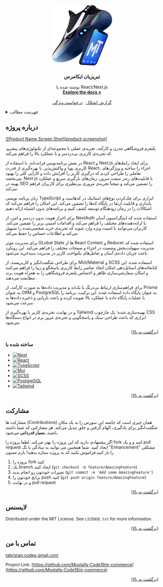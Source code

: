 <a name="readme-top"></a>

<div align="center">
  <a href="https://github.com/Mostafa-Code19/e-commerce">
    <img src="public/hero.png" alt="Logo" width="200" height="200">
  </a>

<h3 align="center">تبریزیان ایکامرس</h3>

  <p align="center">
    نوشته شده با React/Next.js
    <br />
    <a href="https://github.com/Mostafa-Code19/e-commerce"><strong>Explore the docs »</strong></a>
    <br />
    <br />
    <!-- <a href="https://github.com/Mostafa-Code19/e-commerce">View Demo</a>
    · -->
    <a href="https://github.com/Mostafa-Code19/e-commerce/issues">گزارش اشکال</a>
    ·
    <a href="https://github.com/Mostafa-Code19/e-commerce/issues">درخواست ویژگی</a>
  </p>
</div>

<!-- TABLE OF CONTENTS -->
<details>
  <summary>فهرست مطالب</summary>
  <ol>
    <li>
      <a href="#about-the-project">درباره پروژه</a>
      <ul>
        <li><a href="#built-with">ساخته شده با</a></li>
      </ul>
    </li>
    <li>
      <a href="#getting-started">برای اجرای برنامه</a>
      <ul>
        <li><a href="#prerequisites">پیش نیاز ها</a></li>
        <li><a href="#installation">نصب و راه اندازی</a></li>
      </ul>
    </li>
    <li><a href="#contributing">مشارکت</a></li>
    <li><a href="#license">لایسنس</a></li>
    <li><a href="#contact">تماس با من</a></li>
  </ol>
</details>

<!-- ABOUT THE PROJECT -->

## درباره پروژه

[![Product Name Screen Shot][product-screenshot]](https://example.com)

پلتفرم‌ فروشگاهی مدرن و کارآمد، تجربه‌ی عملی با مجموعه‌ای از تکنولوژی‌های پیشرو، که تجربه‌ی کاربری بی‌دردسر و با عملکرد بالا را فراهم می‌کند.

در نقش برنامه‌نویس فرانت‌اند، با استفاده از React و Next.js برای ایجاد رابط‌های کاربری پویا و واکنش‌پذیر. با بهره‌گیری از قدرت React، اجزاء را ساخته و ویژگی‌های تعاملی را طراحی کردم که درگیری کاربر را افزایش داده و کارایی کلی را بهبود می‌بخشد. Next.js با قابلیت‌های رندر سمت سرور، زمان‌های بارگیری سریع و عملکرد بهینه در SEO را تضمین می‌کند و نتیجتاً تجربه‌ی مروری بی‌نظیری برای کاربران فراهم می‌کند.

زبان برنامه نویسی TypeScript ابزاری برای چک‌کردن نوع‌های استاتیک در کدهاست و پایداری و قابلیت ارتقا در پایگاه کدها را تضمین می‌کند. این امکان را فراهم می‌کند که اشکالات را در زمان زودهنگام توسعه کشف کنیم و برنامه‌های بدون اشتباه ارائه دهیم.

برای احراز هویت بدون دردسر و امن، از NextAuth استفاده شده که اینتگراسیون آسان با ارائه‌دهنده‌های مختلف را فراهم می‌کند و اقدامات امنیتی برتر را تضمین می‌کند. کاربران می‌توانند با امنیت ویژه وارد شوند که تجربه‌ی خرید شخصی‌شده را تسهیل می‌کند و اطلاعات حساس را حفظ می‌کند.

برای مدیریت موثر GLobal State ها از React Context و Reducer استفاده شده که مدیریت سهولت‌بخش وضعیت در اجزاء و صفحات مختلف را فراهم می‌کند. این رویکرد باعث جریان داده‌ی آسان و تعامل‌های یکنواخت کاربر در مدیریت سبدخرید می‌شود.

برای طراحی شگفت‌انگیز و کاربرپسند، از MUI/Material و SCSS استفاده شده. این کتابخانه‌های استایل‌دهی امکان ایجاد عناصر رابط کاربری پاسخگو و زیبا را فراهم می‌کنند و امکان سفارشی‌سازی ظاهر و احساس پلتفرم فروشگاهی را به همراه هویت برند مطابقت می‌دهند.

برای فراهم‌سازی ارتباط بی‌درنگ با بک‌اند و مدیریت داده‌ها به صورت کارآمد، از Prisma به عنوان ORM و PostgreSQL به عنوان پایگاه داده استفاده شده. این ترکیب، برنامه را با عملیات پایگاه داده با عملکرد بالا تقویت کرده و باعث بازیابی و ذخیره داده‌ها به سرعت می‌شود.

و در نهایت، تجربه‌ی کاربر با بهره‌گیری از Tailwind بهینه‌سازی شده؛ یک چارچوب CSS ابزاری که باعث طراحی سبک و پاسخگویی و تجربه‌ی مرور نرم در انواع دستگاه‌ها می‌شود.

<p align="right">(<a href="#readme-top">برگشت به بالا</a>)</p>

### ساخته شده با

-  [![Next][Next.js]][Next-url]
-  [![React][React.js]][React-url]
-  [![TypeScript][TypeScript]][TypeScript-url]
-  [![Mui][Mui]][Mui-url]
-  [![SCSS][SCSS]][SCSS-url]
-  [![PostgreSQL][PostgreSQL]][PostgreSQL-url]
-  [![Tailwind][Tailwind]][Tailwind-url]

<p align="right">(<a href="#readme-top">برگشت به بالا</a>)</p>

<!-- GETTING STARTED -->
<!-- ## برای اجرای برنامه

توضیح نحوه‌ی ارائه‌ی دستورالعمل‌ها برای راه‌اندازی پروژه بر روی سیستم خود است.
برای دریافت یک نسخه لوکال و راه‌اندازی آن، این مراحل ساده را دنبال کنید. -->

<!-- ### پیش نیاز ها

با این دستور کلیه پکیج های مورد نظر نصب کنید
* npm
  ```sh
  npm install npm@latest -g
  ``` -->

<!-- ### نصب و راه اندازی

1. Clone the repo
   ```sh
   git clone https://github.com/Mostafa-Code19/e-commerce.git
   ```
2. Install NPM packages
   ```sh
   npm install
   ```
3. Enter these line in `.env`
   ```js
    DATABASE_URL='postgresql://postgres://user:pass@localhost/dbname'
    NEXTAUTH_SECRET='1a14d87914f7e03672dd251983ffd06f'
    NEXTAUTH_URL='http://localhost:3000'
   ``` -->

<!-- <p align="right">(<a href="#readme-top">برگشت به بالا</a>)</p> -->

<!-- CONTRIBUTING -->

## مشارکت

مشارکت ها (Contributions) همان چیزی است که جامعه اپن سورس را به یک مکان شگفت‌انگیز برای یادگیری، الهام گرفتن و خلق تبدیل می‌کند. هر مشارکتی که شما داشته باشید، **بسیار قدردانی** می‌شود.

اگر پیشنهادی دارید که این پروژه را بهتر می‌کند، لطفا پروژه را fork کنید و و یک pull request ایجاد کنید. شما همچنین می توانید به سادگی با تگ "Enhancement" مشکلی را باز کنید.فراموش نکنید که به پروژه ستاره بدهید! بازم ممنون

1. پروژه را fork کنید
2. یک branch ایجاد کنید (`git checkout -b feature/AmazingFeature`)
3. تغییرات خودتون رو انجام بدید (`git commit -m 'Add some AmazingFeature'`)
4. برانج خودتون را push کنید (`git push origin feature/AmazingFeature`)
5. و در نهایت pull request

<p align="right">(<a href="#readme-top">برگشت به بالا</a>)</p>

<!-- LICENSE -->

## لایسنس

Distributed under the MIT License. See `LICENSE.txt` for more information.

<p align="right">(<a href="#readme-top">برگشت به بالا</a>)</p>

<!-- CONTACT -->

## تماس با من

<a href="mailto:tabrizian.codes.gmail.com">tabrizian.codes.gmail.com</a>

Project Link: [https://github.com/Mostafa-Code19/e-commerce](https://github.com/Mostafa-Code19/e-commerce)

<p align="right">(<a href="#readme-top">برگشت به بالا</a>)</p>

<!-- MARKDOWN LINKS & IMAGES -->

[Next.js]: https://img.shields.io/badge/next.js-000000?style=for-the-badge&logo=nextdotjs&logoColor=white
[Next-url]: https://nextjs.org/
[React.js]: https://img.shields.io/badge/React-20232A?style=for-the-badge&logo=react&logoColor=61DAFB
[React-url]: https://reactjs.org/
[TypeScript]: https://img.shields.io/badge/TypeScript-3178C6?style=for-the-badge&logo=typescript&logoColor=white
[TypeScript-url]: https://www.typescriptlang.org/
[Mui]: https://img.shields.io/badge/mui-007FFF?style=for-the-badge&logo=mui&logoColor=white
[Mui-url]: https://mui.com
[SCSS]: https://img.shields.io/badge/sass-CC6699?style=for-the-badge&logo=sass&logoColor=white
[SCSS-url]: https://sass-lang.com
[PostgreSQL]: https://img.shields.io/badge/postgresql-4169E1?style=for-the-badge&logo=postgresql&logoColor=white
[PostgreSQL-url]: https://www.postgresql.org
[Tailwind]: https://img.shields.io/badge/tailwindcss-06B6D4?style=for-the-badge&logo=tailwindcss&logoColor=white
[Tailwind-url]: https://tailwindcss.com
